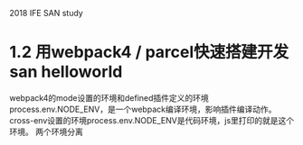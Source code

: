 2018 IFE SAN study 
# 1.2 用webpack4 / parcel快速搭建开发san helloworld
webpack4的mode设置的环境和defined插件定义的环境process.env.NODE_ENV，是一个webpack编译环境，影响插件编译动作。
cross-env设置的环境process.env.NODE_ENV是代码环境，js里打印的就是这个环境。
两个环境分离
